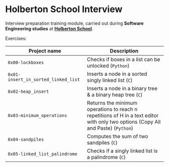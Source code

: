 # Holberton School Interview

Interview preparation training module, carried out during **Software Engineering studies** at **[Holberton School](https://www.holbertonschool.com/)**.

Exercises:

| Project name | Description |
| ------------ | ----------- |
| `0x00-lockboxes` | Checks if boxes in a list can be unlocked (`Python`) |
| `0x01-insert_in_sorted_linked_list` | Inserts a node in a sorted singly linked list (`C`) |
| `0x02-heap_insert` | Inserts a node in a binary tree & a binary heap tree (`C`) |
| `0x03-minimum_operations` | Returns the minimum operations to reach n repetitions of H in a text editor with only two options (Copy All and Paste) (`Python`) |
| `0x04-sandpiles` | Computes the sum of two sandpiles (`C`) |
| `0x05-linked_list_palindrome` | Checks if a singly linked list is a palindrome (`C`) |
